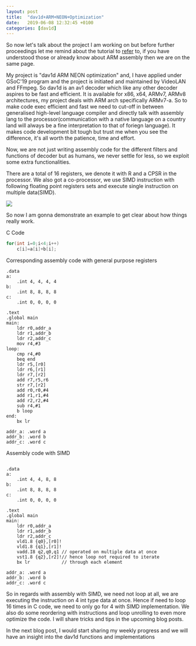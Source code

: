 ```yaml
---
layout: post
title:  "dav1d+ARM+NEON+Optimization"
date:   2019-06-08 12:32:45 +0100
categories: [dav1d]
---
```


So now let's talk about the project I am working on but before further proceedings let me remind about the tutorial to [refer](https://thinkingeek.com/arm-assembler-raspberry-pi/) to, if you have understood those or already know about ARM assembly then we are on the same page.

My project is "dav1d ARM NEON optimization" and, I have applied under GSoC'19 program and the project is initiated and maintained by VideoLAN and FFmpeg. So dav1d is an av1 decoder which like any other decoder aspires to be fast and efficient. It is available for x86, x64, ARMv7, ARMv8 architectures, my project deals with ARM arch specifically ARMv7-a. So to make code exec efficient and fast we need to cut-off in between generalised high-level language compiler and directly talk with assembly lang to the processor(communication with a native language on a country land will always be a fine interpretation to that of foriegn language). It makes code development bit tough but trust me when you see the difference, it's all worth the patience, time and effort.

Now, we are not just writing assembly code for the different filters and functions of decoder but as humans, we never settle for less, so we exploit some extra functionalities.

There are a total of 16  registers, we denote it with R and a CPSR in the processor. We also got a co-processor, we use SIMD instruction with following floating point registers sets and execute single instruction on multiple data(SIMD).

![](http://infocenter.arm.com/help/topic/com.arm.doc.dht0002a/graphics/advanced_simd_and_vfp_register_set.svg) 

So now I am gonna demonstrate an example to get clear about how things really work.

C Code
```c
for(int i=0;i<4;i++)
    c[i]=a[i]+b[i];
```
Corresponding assembly code with general purpose registers

```
.data
a:
    .int 4, 4, 4, 4
b:
    .int 8, 8, 8, 8
c:
    .int 0, 0, 0, 0

.text
.global main
main:
    ldr r0,addr_a
    ldr r1,addr_b
    ldr r2,addr_c
    mov r4,#3
loop:
    cmp r4,#0
    beq end 
    ldr r5,[r0]
    ldr r6,[r1]
    ldr r7,[r2]
    add r7,r5,r6
    str r7,[r2]
    add r0,r0,#4
    add r1,r1,#4
    add r2,r2,#4
    sub r4,#1
    b loop
end:
    bx lr

addr_a: .word a
addr_b: .word b
addr_c: .word c
```
Assembly code with SIMD 
```

.data
a:
    .int 4, 4, 8, 8
b:
    .int 8, 8, 8, 8
c:
    .int 0, 0, 0, 0

.text
.global main
main:
    ldr r0,addr_a
    ldr r1,addr_b
    ldr r2,addr_c
    vld1.8 {q0},[r0]! 
    vld1.8 {q1},[r1]!
    vadd.I8 q2,q0,q1 // operated on multiple data at once
    vst1.8 {q2},[r2]!// hence loop not required to iterate    
    bx lr            // through each element

addr_a: .word a
addr_b: .word b
addr_c: .word c
```
So in regards with assembly with SIMD, we need not loop at all, we are executing the instruction on 4 int type data at once. Hence if need to loop 16 times in C code, we need to only go for 4 with SIMD implementation. We also do some reordering with instructions and loop unrolling to even more optimize the code. I will share tricks and tips in the upcoming blog posts.

In the next blog post, I would start sharing my weekly progress and we will have an insight into the dav1d functions and implementations 